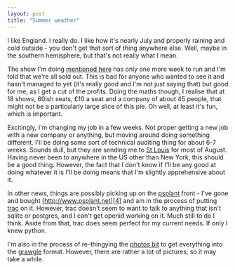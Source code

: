 ```yaml
---
layout: post
title: "Summer weather"
---
```

I like England. I really do. I like how it's nearly July and properly raining
and cold outside - you don't get that sort of thing anywhere else. Well, maybe
in the southern hemisphere, but that's not really what I mean.

The show I'm doing [mentioned here][1] has only one more week to run and I'm
told that we're all sold out. This is bad for anyone who wanted to see it and
hasn't managed to yet (it's really good and I'm not just saying that) but good
for me, as I get a cut of the profits. Doing the maths though, I realise that
at 18 shows, 60ish seats, £10 a seat and a company of about 45 people, that
might not be a particularly large slice of this pie. Oh well, at least it's
fun, which is important.

Excitingly, I'm changing my job in a few weeks. Not proper getting a new job
with a new company or anything, but moving around doing something different.
I'll be doing some sort of technical auditing thing for about 6-7 weeks.
Sounds dull, but they are sending me to [St Louis][2] for most of August.
Having never been to anywhere in the US other than New York, this should be a
good thing. However, the fact that I don't know if I'll be any good at doing
whatever it is I'll be doing means that I'm slightly apprehensive about it.

In other news, things are possibly picking up on the [psplant][3] front - I've
gone and bought [http://www.psplant.net][4] and am in the process of putting
[trac][5] on it. However, trac doesn't seem to want to talk to anything that
isn't sqlite or postgres, and I can't get openid working on it. Much still to
do I think. Aside from that, trac does seem perfect for my current needs. If
only I knew python.

I'm also in the process of re-thingying the [photos bit][6] to get everything
into the [grawgle][7] format. However, there are rather a lot of pictures, so
it may take a while.

   [1]: http://www.growse.com/news/comments/when-the-time-just-runs-out/

   [2]: http://maps.google.com/maps?f=q&hl=en&q=st+louis&ie=UTF8&z=11&iwloc=addr&om=1

   [3]: http://www.growse.com/projects/psplant/

   [4]: http://www.psplant.net

   [5]: http://trac.edgewall.org/

   [6]: http://photos.growse.com

   [7]: http://www.growse.com/photos/

